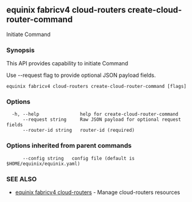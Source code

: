 ## equinix fabricv4 cloud-routers create-cloud-router-command

Initiate Command

### Synopsis

This API provides capability to initiate Command

Use --request flag to provide optional JSON payload fields.

```
equinix fabricv4 cloud-routers create-cloud-router-command [flags]
```

### Options

```
  -h, --help               help for create-cloud-router-command
      --request string     Raw JSON payload for optional request fields
      --router-id string   router-id (required)
```

### Options inherited from parent commands

```
      --config string   config file (default is $HOME/equinix/equinix.yaml)
```

### SEE ALSO

* [equinix fabricv4 cloud-routers](equinix_fabricv4_cloud-routers.md)	 - Manage cloud-routers resources

